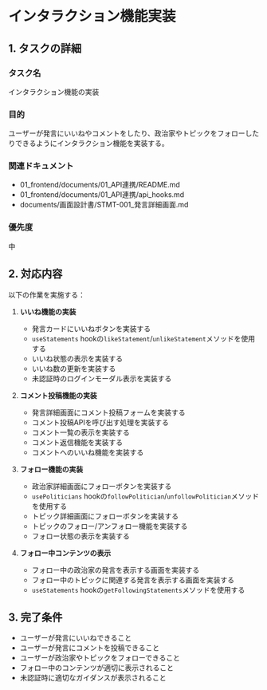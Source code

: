 # インタラクション機能実装

## 1. タスクの詳細

### タスク名
インタラクション機能の実装

### 目的
ユーザーが発言にいいねやコメントをしたり、政治家やトピックをフォローしたりできるようにインタラクション機能を実装する。

### 関連ドキュメント
- 01_frontend/documents/01_API連携/README.md
- 01_frontend/documents/01_API連携/api_hooks.md
- documents/画面設計書/STMT-001_発言詳細画面.md

### 優先度
中

## 2. 対応内容

以下の作業を実施する：

1. **いいね機能の実装**
   - 発言カードにいいねボタンを実装する
   - `useStatements` hookの`likeStatement`/`unlikeStatement`メソッドを使用する
   - いいね状態の表示を実装する
   - いいね数の更新を実装する
   - 未認証時のログインモーダル表示を実装する

2. **コメント投稿機能の実装**
   - 発言詳細画面にコメント投稿フォームを実装する
   - コメント投稿APIを呼び出す処理を実装する
   - コメント一覧の表示を実装する
   - コメント返信機能を実装する
   - コメントへのいいね機能を実装する

3. **フォロー機能の実装**
   - 政治家詳細画面にフォローボタンを実装する
   - `usePoliticians` hookの`followPolitician`/`unfollowPolitician`メソッドを使用する
   - トピック詳細画面にフォローボタンを実装する
   - トピックのフォロー/アンフォロー機能を実装する
   - フォロー状態の表示を実装する

4. **フォロー中コンテンツの表示**
   - フォロー中の政治家の発言を表示する画面を実装する
   - フォロー中のトピックに関連する発言を表示する画面を実装する
   - `useStatements` hookの`getFollowingStatements`メソッドを使用する

## 3. 完了条件
- ユーザーが発言にいいねできること
- ユーザーが発言にコメントを投稿できること
- ユーザーが政治家やトピックをフォローできること
- フォロー中のコンテンツが適切に表示されること
- 未認証時に適切なガイダンスが表示されること